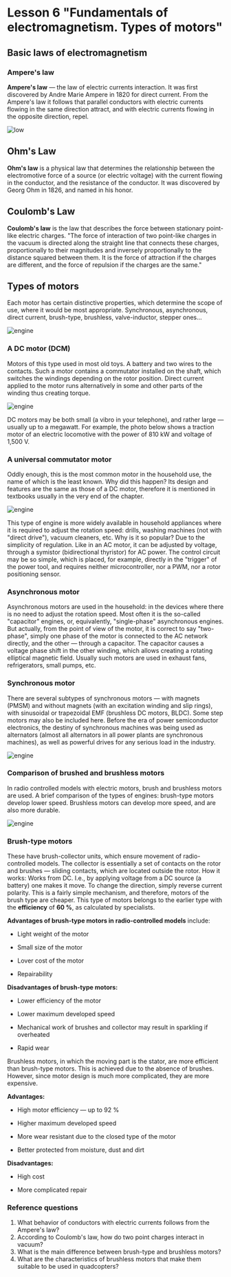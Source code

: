 Lesson 6 "Fundamentals of electromagnetism. Types of motors"
===================================================

Basic laws of electromagnetism
---------------------------------

### Ampere's law

**Ampere's law** — the law of electric currents interaction. It was first discovered by Andre Marie Ampere in 1820 for direct current. From the Ampere's law it follows that parallel conductors with electric currents flowing in the same direction attract, and with electric currents flowing in the opposite direction, repel.

![low](../assets/8_1.png)

Ohm's Law
---------

**Ohm's law** is a physical law that determines the relationship between the electromotive force of a source (or electric voltage) with the current flowing in the conductor, and the resistance of the conductor. It was discovered by Georg Ohm in 1826, and named in his honor.

Coulomb's Law
------------

**Coulomb's law** is the law that describes the force between stationary point-like electric charges.
"The force of interaction of two point-like charges in the vacuum is directed along the straight line that connects these charges, proportionally to their magnitudes and inversely proportionally to the distance squared between them. It is the force of attraction if the charges are different, and the force of repulsion if the charges are the same."

Types of motors
---------------

Each motor has certain distinctive properties, which determine the scope of use, where it would be most appropriate. Synchronous, asynchronous, direct current, brush-type, brushless, valve-inductor, stepper ones...

![engine](../assets/8_2.png)

### A DC motor (DCM)

Motors of this type used in most old toys. A battery and two wires to the contacts. Such a motor contains a commutator installed on the shaft, which switches the windings depending on the rotor position. Direct current applied to the motor runs alternatively in some and other parts of the winding thus creating torque.

![engine](../assets/8_3.png)

DC motors may be both small (a vibro in your telephone), and rather large — usually up to a megawatt. For example, the photo below shows a traction motor of an electric locomotive with the power of 810 kW and voltage of 1,500 V.

### A universal commutator motor

Oddly enough, this is the most common motor in the household use, the name of which is the least known. Why did this happen? Its design and features are the same as those of a DC motor, therefore it is mentioned in textbooks usually in the very end of the chapter.

![engine](../assets/8_4.png)

This type of engine is more widely available in household appliances where it is required to adjust the rotation speed: drills, washing machines (not with "direct drive"), vacuum cleaners, etc. Why is it so popular? Due to the simplicity of regulation. Like in an AC motor, it can be adjusted by voltage, through a symistor (bidirectional thyristor) for AC power. The control circuit may be so simple, which is placed, for example, directly in the "trigger" of the power tool, and requires neither microcontroller, nor a PWM, nor a rotor positioning sensor.

### Asynchronous motor

Asynchronous motors are used in the household: in the devices where there is no need to adjust the rotation speed. Most often it is the so-called "capacitor" engines, or, equivalently, "single-phase" asynchronous engines. But actually, from the point of view of the motor, it is correct to say "two-phase", simply one phase of the motor is connected to the AC network directly, and the other — through a capacitor. The capacitor causes a voltage phase shift in the other winding, which allows creating a rotating elliptical magnetic field. Usually such motors are used in exhaust fans, refrigerators, small pumps, etc.

### Synchronous motor

There are several subtypes of synchronous motors — with magnets (PMSM) and without magnets (with an excitation winding and slip rings), with sinusoidal or trapezoidal EMF (brushless DC motors, BLDC). Some step motors may also be included here. Before the era of power semiconductor electronics, the destiny of synchronous machines was being used as alternators (almost all alternators in all power plants are synchronous machines), as well as powerful drives for any serious load in the industry.

![engine](../assets/8_5.png)

### Comparison of brushed and brushless motors

In radio controlled models with electric motors, brush and brushless motors are used.
A brief comparison of the types of engines: brush-type motors develop lower speed. Brushless motors can develop more speed, and are also more durable.

![engine](../assets/8_6.png)

### Brush-type motors

These have brush-collector units, which ensure movement of radio-controlled models. The collector is essentially a set of contacts on the rotor and brushes — sliding contacts, which are located outside the rotor.
How it works: Works from DC. I.e., by applying voltage from a DC source (a battery) one makes it move. To change the direction, simply reverse current polarity. This is a fairly simple mechanism, and therefore, motors of the brush type are cheaper. This type of motors belongs to the earlier type with the **efficiency** of **60 %**, as calculated by specialists.

**Advantages of brush-type motors in radio-controlled models** include:

* Light weight of the motor

* Small size of the motor

* Lover cost of the motor

* Repairability

**Disadvantages of brush-type motors:**

* Lower efficiency of the motor

* Lower maximum developed speed

* Mechanical work of brushes and collector may result in sparkling if overheated

* Rapid wear

Brushless motors, in which the moving part is the stator, are more efficient than brush-type motors. This is achieved due to the absence of brushes. However, since motor design is much more complicated, they are more expensive.

**Advantages:**

* High motor efficiency — up to 92 %

* Higher maximum developed speed

* More wear resistant due to the closed type of the motor

* Better protected from moisture, dust and dirt

**Disadvantages:**

* High cost

* More complicated repair

### Reference questions

1. What behavior of conductors with electric currents follows from the Ampere's law?
2. According to Coulomb's law, how do two point charges interact in vacuum?
3. What is the main difference between brush-type and brushless motors?
4. What are the characteristics of brushless motors that make them suitable to be used in quadcopters?
